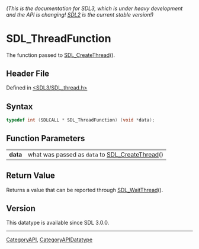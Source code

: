 ###### (This is the documentation for SDL3, which is under heavy development and the API is changing! [SDL2](https://wiki.libsdl.org/SDL2/) is the current stable version!)
# SDL_ThreadFunction

The function passed to [SDL_CreateThread](SDL_CreateThread)().

## Header File

Defined in [<SDL3/SDL_thread.h>](https://github.com/libsdl-org/SDL/blob/main/include/SDL3/SDL_thread.h)

## Syntax

```c
typedef int (SDLCALL * SDL_ThreadFunction) (void *data);
```

## Function Parameters

|              |                                                                     |
| ------------ | ------------------------------------------------------------------- |
| **data**     | what was passed as `data` to [SDL_CreateThread](SDL_CreateThread)() |

## Return Value

Returns a value that can be reported through
[SDL_WaitThread](SDL_WaitThread)().

## Version

This datatype is available since SDL 3.0.0.

----
[CategoryAPI](CategoryAPI), [CategoryAPIDatatype](CategoryAPIDatatype)

